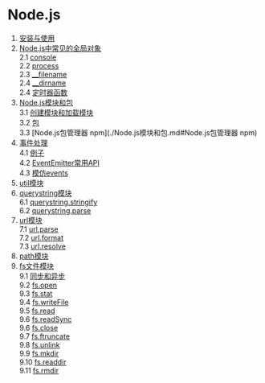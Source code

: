 # Node.js
1. [安装与使用](./安装与使用.md)
2. [Node.js中常见的全局对象](./Node.js中常见的全局对象.md)    
 2.1 [console](./Node.js中常见的全局对象.md#console)    
 2.2 [process](./Node.js中常见的全局对象.md#process)    
 2.3 [__filename](./Node.js中常见的全局对象.md#__filename)    
 2.4 [__dirname](./Node.js中常见的全局对象.md#__dirname)    
 2.4 [定时器函数](./Node.js中常见的全局对象.md#定时器函数)    
3. [Node.js模块和包](./Node.js模块和包.md)    
 3.1 [创建模块和加载模块](./Node.js模块和包.md#创建模块和加载模块)    
 3.2 [包](./Node.js模块和包.md#包)    
 3.3 [Node.js包管理器 npm](./Node.js模块和包.md#Node.js包管理器 npm)    
4. [事件处理](./Node.js中的事件处理.md)    
 4.1 [例子](./Node.js中的事件处理.md#一个简单的例子)    
 4.2 [EventEmitter常用API](./Node.js中的事件处理.md#eventemitter常用api)    
 4.3 [模仿events](./Node.js中的事件处理.md#模仿events)    
5. [util模块](./util模块.md)    
6. [querystring模块](./querystring模块.md)    
 6.1 [querystring.stringify](./querystring模块.md#querystringstringify)    
 6.2 [querystring.parse](./querystring模块.md#querystringparse)    
7. [url模块](./url模块.md)    
 7.1 [url.parse](./url模块.md#urlparse)    
 7.2 [url.format](./url模块.md#urlformat)    
 7.3 [url.resolve](./url模块.md#urlresolve)    
8. [path模块](./path模块.md)    
9. [fs文件模块](./fs文件模块.md)    
 9.1 [同步和异步](./fs文件模块.md#同步和异步)    
 9.2 [fs.open](./fs文件模块.md#fsopen)    
 9.3 [fs.stat](./fs文件模块.md#fsstat)    
 9.4 [fs.writeFile](./fs文件模块.md#fswriteFile)    
 9.5 [fs.read](./fs文件模块.md#fsread)    
 9.6 [fs.readSync](./fs文件模块.md#fsreadSync)    
 9.6 [fs.close](./fs文件模块.md#fsclose)    
 9.7 [fs.ftruncate](./fs文件模块.md#fsftruncate)    
 9.8 [fs.unlink](./fs文件模块.md#fsunlink)    
 9.9 [fs.mkdir](./fs文件模块.md#fsmkdir)    
 9.10 [fs.readdir](./fs文件模块.md#fsreaddir)    
 9.11 [fs.rmdir](./fs文件模块.md#fsrmdir)    
